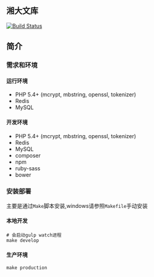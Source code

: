 ## 湘大文库

[![Build Status](https://api.travis-ci.org/sky31/wenku.svg?branch=master)](https://travis-ci.org/sky31/wenky)

## 简介

### 需求和环境

#### 运行环境
* PHP 5.4+ (mcrypt, mbstring, openssl, tokenizer)
* Redis
* MySQL

#### 开发环境
* PHP 5.4+ (mcrypt, mbstring, openssl, tokenizer)
* Redis
* MySQL
* composer
* npm
* ruby-sass
* bower

### 安装部署
主要是通过`Make`脚本安装,windows请参照`Makefile`手动安装

#### 本地开发
```
# 会启动gulp watch进程
make develop
```

#### 生产环境
```
make production
```
